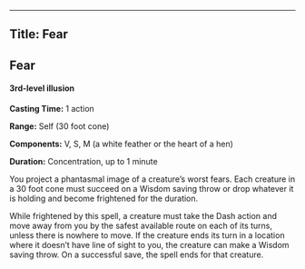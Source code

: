 -------------------------
Title: Fear
-------------------------

## Fear

#### 3rd-level illusion


**Casting Time:** 1 action

**Range:** Self (30 foot cone)

**Components:** V, S, M (a white feather or the heart of a
hen)

**Duration:** Concentration, up to 1 minute


You project a phantasmal image of a creature’s worst fears. Each
creature in a 30 foot cone must succeed on a Wisdom saving throw or
drop whatever it is holding and become frightened for the duration.

While frightened by this spell, a creature must take the Dash action and
move away from you by the safest available route on each of its turns,
unless there is nowhere to move. If the creature ends its turn in a
location where it doesn’t have line of sight to you, the creature can
make a Wisdom saving throw. On a successful save, the spell ends for
that creature.

